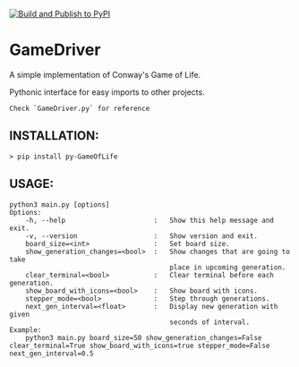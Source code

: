 [![Build and Publish to PyPI](https://github.com/avinashkarhana/GameOfLife/actions/workflows/publish-to-pypi.yml/badge.svg)](https://github.com/avinashkarhana/GameOfLife/actions/workflows/publish-to-pypi.yml)

# GameDriver

A simple implementation of Conway's Game of Life.

Pythonic interface for easy imports to other projects.

    Check `GameDriver.py` for reference

## INSTALLATION:
    > pip install py-GameOfLife

## USAGE:
    python3 main.py [options]
    Options:
        -h, --help                      :   Show this help message and exit.
        -v, --version                   :   Show version and exit.
        board_size=<int>                :   Set board size.
        show_generation_changes=<bool>  :   Show changes that are going to take 
                                            place in upcoming generation.
        clear_terminal=<bool>           :   Clear terminal before each generation.
        show_board_with_icons=<bool>    :   Show board with icons.
        stepper_mode=<bool>             :   Step through generations.
        next_gen_interval=<float>       :   Display new generation with given 
                                            seconds of interval.
    Example:
        python3 main.py board_size=50 show_generation_changes=False clear_terminal=True show_board_with_icons=true stepper_mode=False next_gen_interval=0.5

